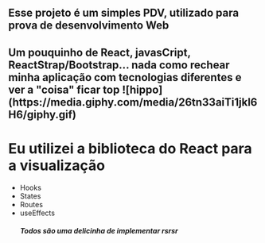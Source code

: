 <h2>Esse projeto é um simples PDV, utilizado para prova de desenvolvimento Web<h2>
   Um pouquinho de React, javasCript, ReactStrap/Bootstrap... nada como rechear minha aplicação com tecnologias diferentes e ver a "coisa" ficar top
   ![hippo](https://media.giphy.com/media/26tn33aiTi1jkl6H6/giphy.gif)
   
# Eu utilizei a biblioteca do React para a visualização
  - Hooks
  - States
  - Routes
  - useEffects
         <h5>Todos são uma delicinha de implementar rsrsr<h5>
